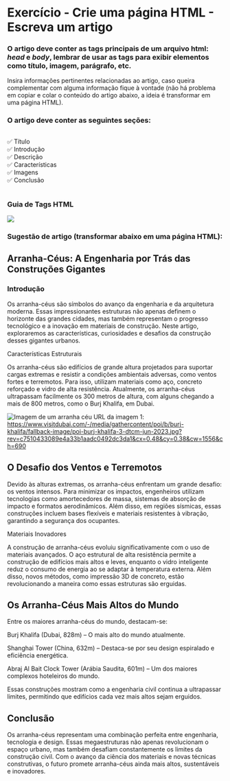 <h1>Exercício - Crie uma página HTML - Escreva um artigo</h1>

<h3>O artigo deve conter as tags principais de um arquivo html: <em>head</em> e <em>body</em>, lembrar de usar as tags para exibir elementos como título, imagem, parágrafo, etc.</h3>

<p>Insira informações pertinentes relacionadas ao artigo, caso queira complementar com alguma informação fique à vontade (não há problema em copiar e colar o conteúdo do artigo abaixo, a ideia é transformar em uma página HTML).</p>

<h3>O artigo deve conter as seguintes seções:</h3>

<div style="display: flex; flex-direction: row; gap: 10px;">

✅ Título  
✅ Introdução  
✅ Descrição  
✅ Características  
✅ Imagens  
✅ Conclusão

</div>

<h3> Guia de Tags HTML</h3>
<img src="https://cdn.educba.com/academy/wp-content/uploads/2023/07/Basic-HTML-Tags2-1.jpg">

<h3>Sugestão de artigo (transformar abaixo em uma página HTML):</h3>

<h2>Arranha-Céus: A Engenharia por Trás das Construções Gigantes</h2>

<h3>Introdução</h3>

<p>Os arranha-céus são símbolos do avanço da engenharia e da arquitetura moderna. Essas impressionantes estruturas não apenas definem o horizonte das grandes cidades, mas também representam o progresso tecnológico e a inovação em materiais de construção. Neste artigo, exploraremos as características, curiosidades e desafios da construção desses gigantes urbanos.
</p>
Características Estruturais

<p>Os arranha-céus são edifícios de grande altura projetados para suportar cargas extremas e resistir a condições ambientais adversas, como ventos fortes e terremotos. Para isso, utilizam materiais como aço, concreto reforçado e vidro de alta resistência. Atualmente, os arranha-céus ultrapassam facilmente os 300 metros de altura, com alguns chegando a mais de 800 metros, como o Burj Khalifa, em Dubai.
</p>

<img src="https://www.visitdubai.com/-/media/gathercontent/poi/b/burj-khalifa/fallback-image/poi-burj-khalifa-3-dtcm-jun-2023.jpg?rev=c7510433089e4a33b1aadc0492dc3da1&cx=0.48&cy=0.38&cw=1556&ch=690" alt="Imagem de um arranha céu"> URL da imagem 1: https://www.visitdubai.com/-/media/gathercontent/poi/b/burj-khalifa/fallback-image/poi-burj-khalifa-3-dtcm-jun-2023.jpg?rev=c7510433089e4a33b1aadc0492dc3da1&cx=0.48&cy=0.38&cw=1556&ch=690</img>

<h2>O Desafio dos Ventos e Terremotos</h2>

<p>Devido às alturas extremas, os arranha-céus enfrentam um grande desafio: os ventos intensos. Para minimizar os impactos, engenheiros utilizam tecnologias como amortecedores de massa, sistemas de absorção de impacto e formatos aerodinâmicos. Além disso, em regiões sísmicas, essas construções incluem bases flexíveis e materiais resistentes à vibração, garantindo a segurança dos ocupantes.
</p>
Materiais Inovadores

<p>A construção de arranha-céus evoluiu significativamente com o uso de materiais avançados. O aço estrutural de alta resistência permite a construção de edifícios mais altos e leves, enquanto o vidro inteligente reduz o consumo de energia ao se adaptar à temperatura externa. Além disso, novos métodos, como impressão 3D de concreto, estão revolucionando a maneira como essas estruturas são erguidas.
</p>

<h2>Os Arranha-Céus Mais Altos do Mundo</h2>

<p>Entre os maiores arranha-céus do mundo, destacam-se:

<p>Burj Khalifa (Dubai, 828m) – O mais alto do mundo atualmente.
</p>
<p>Shanghai Tower (China, 632m) – Destaca-se por seu design espiralado e eficiência energética.
</p>
<p>Abraj Al Bait Clock Tower (Arábia Saudita, 601m) – Um dos maiores complexos hoteleiros do mundo.
</p>
<p>Essas construções mostram como a engenharia civil continua a ultrapassar limites, permitindo que edifícios cada vez mais altos sejam erguidos.
</p>
<h2>Conclusão</h2>
<p>Os arranha-céus representam uma combinação perfeita entre engenharia, tecnologia e design. Essas megaestruturas não apenas revolucionam o espaço urbano, mas também desafiam constantemente os limites da construção civil. Com o avanço da ciência dos materiais e novas técnicas construtivas, o futuro promete arranha-céus ainda mais altos, sustentáveis e inovadores.
</p>
